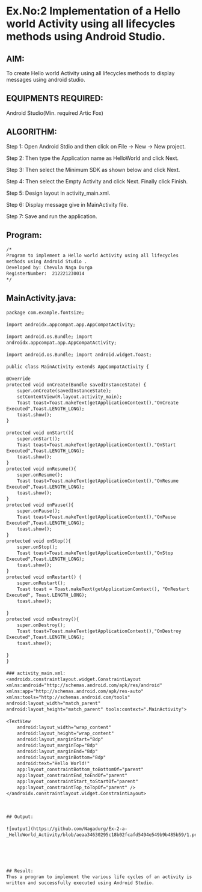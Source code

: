 

# Ex.No:2 Implementation of a Hello world Activity using all lifecycles methods using Android Studio.


## AIM:
To create Hello world Activity using all lifecycles methods to display messages using android studio.

## EQUIPMENTS REQUIRED:

Android Studio(Min. required Artic Fox)


## ALGORITHM:

Step 1: Open Android Stdio and then click on File -> New -> New project.

Step 2: Then type the Application name as HelloWorld and click Next.

Step 3: Then select the Minimum SDK as shown below and click Next.

Step 4: Then select the Empty Activity and click Next. Finally click Finish.

Step 5: Design layout in activity_main.xml.

Step 6: Display message give in MainActivity file.

Step 7: Save and run the application.



## Program:
 ```
/*
Program to implement a Hello world Activity using all lifecycles methods using Android Studio .
Developed by: Chevula Naga Durga
RegisterNumber:  212221230014
*/
```

## MainActivity.java:
```
package com.example.fontsize;

import androidx.appcompat.app.AppCompatActivity;

import android.os.Bundle; import androidx.appcompat.app.AppCompatActivity;

import android.os.Bundle; import android.widget.Toast;

public class MainActivity extends AppCompatActivity {

@Override
protected void onCreate(Bundle savedInstanceState) {
    super.onCreate(savedInstanceState);
    setContentView(R.layout.activity_main);
    Toast toast=Toast.makeText(getApplicationContext(),"OnCreate Executed",Toast.LENGTH_LONG);
    toast.show();
}

protected void onStart(){
    super.onStart();
    Toast toast=Toast.makeText(getApplicationContext(),"OnStart Executed",Toast.LENGTH_LONG);
    toast.show();
}
protected void onResume(){
    super.onResume();
    Toast toast=Toast.makeText(getApplicationContext(),"OnResume Executed",Toast.LENGTH_LONG);
    toast.show();
}
protected void onPause(){
    super.onPause();
    Toast toast=Toast.makeText(getApplicationContext(),"OnPause Executed",Toast.LENGTH_LONG);
    toast.show();
}
protected void onStop(){
    super.onStop();
    Toast toast=Toast.makeText(getApplicationContext(),"OnStop Executed",Toast.LENGTH_LONG);
    toast.show();
}
protected void onRestart() {
    super.onRestart();
    Toast toast = Toast.makeText(getApplicationContext(), "OnRestart Executed", Toast.LENGTH_LONG);
    toast.show();

}
protected void onDestroy(){
    super.onDestroy();
    Toast toast=Toast.makeText(getApplicationContext(),"OnDestroy Executed",Toast.LENGTH_LONG);
    toast.show();

}
}

### activity_main.xml:
<androidx.constraintlayout.widget.ConstraintLayout xmlns:android="http://schemas.android.com/apk/res/android" 
xmlns:app="http://schemas.android.com/apk/res-auto"
xmlns:tools="http://schemas.android.com/tools" 
android:layout_width="match_parent" 
android:layout_height="match_parent" tools:context=".MainActivity">

<TextView
    android:layout_width="wrap_content"
    android:layout_height="wrap_content"
    android:layout_marginStart="8dp"
    android:layout_marginTop="8dp"
    android:layout_marginEnd="8dp"
    android:layout_marginBottom="8dp"
    android:text="Hello World!"
    app:layout_constraintBottom_toBottomOf="parent"
    app:layout_constraintEnd_toEndOf="parent"
    app:layout_constraintStart_toStartOf="parent"
    app:layout_constraintTop_toTopOf="parent" />
</androidx.constraintlayout.widget.ConstraintLayout>
````
```


## Output:

![output](https://github.com/Nagadurg/Ex-2-a-_HelloWorld_Activity/blob/aeaa34630295c18b02fcafd5494e549b9b485b59/1.png)





## Result:
Thus a program to implement the various life cycles of an activity is written and successfully executed using Android Studio.
